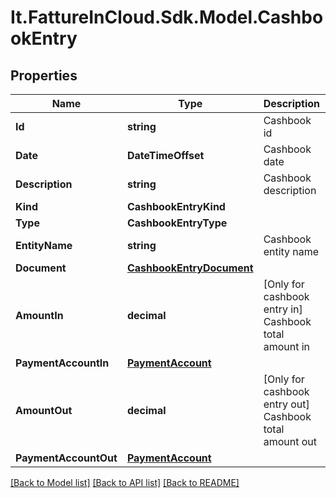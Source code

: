 # It.FattureInCloud.Sdk.Model.CashbookEntry

## Properties

Name | Type | Description | Notes
------------ | ------------- | ------------- | -------------
**Id** | **string** | Cashbook id | [optional] 
**Date** | **DateTimeOffset** | Cashbook date | [optional] 
**Description** | **string** | Cashbook description | [optional] 
**Kind** | **CashbookEntryKind** |  | [optional] 
**Type** | **CashbookEntryType** |  | [optional] 
**EntityName** | **string** | Cashbook entity name | [optional] 
**Document** | [**CashbookEntryDocument**](CashbookEntryDocument.md) |  | [optional] 
**AmountIn** | **decimal** | [Only for cashbook entry in] Cashbook total amount in | [optional] 
**PaymentAccountIn** | [**PaymentAccount**](PaymentAccount.md) |  | [optional] 
**AmountOut** | **decimal** | [Only for cashbook entry out] Cashbook total amount out | [optional] 
**PaymentAccountOut** | [**PaymentAccount**](PaymentAccount.md) |  | [optional] 

[[Back to Model list]](../../README.md#documentation-for-models) [[Back to API list]](../../README.md#documentation-for-api-endpoints) [[Back to README]](../../README.md)

